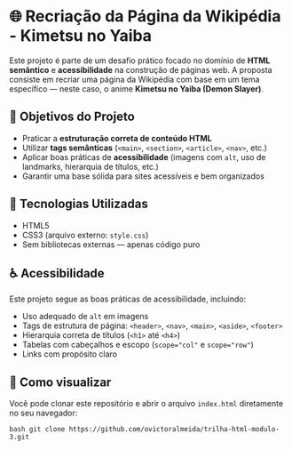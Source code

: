 # 🌐 Recriação da Página da Wikipédia - Kimetsu no Yaiba

Este projeto é parte de um desafio prático focado no domínio de **HTML semântico** e **acessibilidade** na construção de páginas web. A proposta consiste em recriar uma página da Wikipédia com base em um tema específico — neste caso, o anime **Kimetsu no Yaiba (Demon Slayer)**.

## 🎯 Objetivos do Projeto

- Praticar a **estruturação correta de conteúdo HTML**
- Utilizar **tags semânticas** (`<main>`, `<section>`, `<article>`, `<nav>`, etc.)
- Aplicar boas práticas de **acessibilidade** (imagens com `alt`, uso de landmarks, hierarquia de títulos, etc.)
- Garantir uma base sólida para sites acessíveis e bem organizados

## 🧰 Tecnologias Utilizadas

- HTML5
- CSS3 (arquivo externo: `style.css`)
- Sem bibliotecas externas — apenas código puro

## ♿ Acessibilidade

Este projeto segue as boas práticas de acessibilidade, incluindo:

- Uso adequado de `alt` em imagens
- Tags de estrutura de página: `<header>`, `<nav>`, `<main>`, `<aside>`, `<footer>`
- Hierarquia correta de títulos (`<h1>` até `<h4>`)
- Tabelas com cabeçalhos e escopo (`scope="col"` e `scope="row"`)
- Links com propósito claro

## 🧪 Como visualizar

Você pode clonar este repositório e abrir o arquivo `index.html` diretamente no seu navegador:

`bash git clone https://github.com/ovictoralmeida/trilha-html-modulo-3.git`
